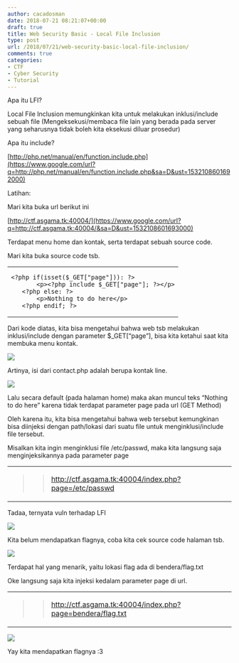 ```yaml
---
author: cacadosman
date: 2018-07-21 08:21:07+00:00
draft: true
title: Web Security Basic - Local File Inclusion
type: post
url: /2018/07/21/web-security-basic-local-file-inclusion/
comments: true
categories:
- CTF
- Cyber Security
- Tutorial
---
```


Apa itu LFI?




Local File Inclusion memungkinkan kita untuk melakukan inklusi/include sebuah file (Mengeksekusi/membaca file lain yang berada pada server yang seharusnya tidak boleh kita eksekusi diluar prosedur)




Apa itu include?




[http://php.net/manual/en/function.include.php](https://www.google.com/url?q=http://php.net/manual/en/function.include.php&sa=D&ust=1532108601692000)




Latihan:




Mari kita buka url berikut ini




[http://ctf.asgama.tk:40004/](https://www.google.com/url?q=http://ctf.asgama.tk:40004/&sa=D&ust=1532108601693000)




Terdapat menu home dan kontak, serta terdapat sebuah source code.




Mari kita buka source code tsb.



<table class="c8" >
<tbody >
<tr class="c19" >

<td colspan="1" rowspan="1" class="c16" >

    
    <?php if(isset($_GET["page"])): ?>
           <p><?php include $_GET["page"]; ?></p>
       <?php else: ?>
           <p>Nothing to do here</p>
       <?php endif; ?>



</td>
</tr>
</tbody>
</table>


Dari kode diatas, kita bisa mengetahui bahwa web tsb melakukan inklusi/include dengan parameter $_GET[“page”], bisa kita ketahui saat kita membuka menu kontak.




![](/wp-content/2018/07/image20.png)





Artinya, isi dari contact.php adalah berupa kontak line. 




![](/wp-content/2018/07/image29.png)





Lalu secara default (pada halaman home) maka akan muncul teks “Nothing to do here” karena tidak terdapat parameter page pada url (GET Method)




Oleh karena itu, kita bisa mengetahui bahwa web tersebut kemungkinan bisa diinjeksi dengan path/lokasi dari suatu file untuk menginklusi/include file tersebut.




Misalkan kita ingin menginklusi file /etc/passwd, maka kita langsung saja menginjeksikannya pada parameter page



<table class="c8" >
<tbody >
<tr class="c19" >

<td colspan="1" rowspan="1" class="c16" >


<blockquote>

> 
> http://ctf.asgama.tk:40004/index.php?page=/etc/passwd
> 
> 
</blockquote>



</td>
</tr>
</tbody>
</table>


Tadaa, ternyata vuln terhadap LFI


![](/wp-content/2018/07/image9.png)



Kita belum mendapatkan flagnya, coba kita cek source code halaman tsb.




![](/wp-content/2018/07/image27.png)





Terdapat hal yang menarik, yaitu lokasi flag ada di bendera/flag.txt




Oke langsung saja kita injeksi kedalam parameter page di url.



<table class="c8" >
<tbody >
<tr class="c19" >

<td colspan="1" rowspan="1" class="c16" >


<blockquote>

> 
> http://ctf.asgama.tk:40004/index.php?page=bendera/flag.txt
> 
> 
</blockquote>



</td>
</tr>
</tbody>
</table>


![](/wp-content/2018/07/image32.png)





Yay kita mendapatkan flagnya :3
